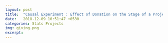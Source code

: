 ```yaml
---
layout: post
title:  "Causal Experiment : Effect of Donation on the Stage of a Project"
date:   2018-12-09 10:51:47 +0530
categories: Stats Projects
img: giving.png
excerpt: 
---
```


<object data="https://dasaditi.github.io/pdfs/giving_experiment.pdf" width="1000px" height="1000px" type='application/pdf' ></object>


